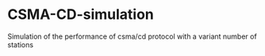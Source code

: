 # CSMA-CD-simulation
Simulation of the performance of csma/cd protocol with a variant number of stations
